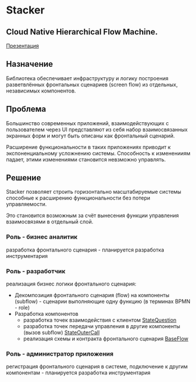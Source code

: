 # Stacker

## Cloud Native Hierarchical Flow Machine.

<a href="conception/presentation3.pdf">
Презентация
</a>

## Назначение
Библиотека обеспечивает инфраструктуру и логику построения разветвлённых фронтальных сценариев (screen flow)
из отдельных, независимых компонентов.

## Проблема
Большинство современных приложений, взаимодействующих с пользователем через UI представляют из себя
набор взаимосвязанных экранных форм и могут быть описаны как фронтальный сценарий.

Расширение функциональности в таких приложениях приводит к экспоненциальному усложнению системы. 
Способность к измененииям падает, этими изменениями становится невзможно управлять.

## Решение
Stacker позволяет строить горизонтально масштабируемые системы способные к 
расширению функциональности без потери управляемости.

Это становится возможным за счёт вынесения функции управления взаимосвязями в отдельный слой.

### Роль - бизнес аналитик
разработка фронтального сценария - планируется разработка инструментария 

### Роль - разработчик
реализация бизнес логики фронтального сценария:

- Декомпозиция фронтального сценария (flow) 
  на компоненты (subflow) - сценарии выполняющие 
  одну функцию (в терминах BPMN - role)
- Разработка компонентов
    - разработка точек взаимодействия с клиентом 
    [StateQuestion](./stacker-flow/src/main/java/io/github/krieven/stacker/flow/StateQuestion.java) 
    - разработка точек передачи управления в другие компоненты (вызов subflow) 
    [StateOuterCall](./stacker-flow/src/main/java/io/github/krieven/stacker/flow/StateOuterCall.java) 
    - реализация схемы и контракта фронтального сценария 
    [BaseFlow](./stacker-flow/src/main/java/io/github/krieven/stacker/flow/BaseFlow.java) 

### Роль - администратор приложения
регистрация фронтального сценария в системе, подключение к другим компонентам - планируется разработка инструментария